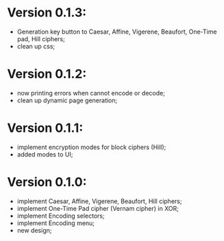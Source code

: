 # Version 0.1.3:
 * Generation key button to Caesar, Affine, Vigerene, Beaufort, One-Time pad, Hill ciphers;
 * clean up css;

# Version 0.1.2:
 * now printing errors when cannot encode or decode;
 * clean up dynamic page generation;
 
# Version 0.1.1:
 * implement encryption modes for block ciphers (Hill);
 * added modes to UI;
 
# Version 0.1.0:
 * implement Caesar, Affine, Vigerene, Beaufort, Hill ciphers;
 * implement One-Time Pad cipher (Vernam cipher) in XOR;
 * implement Encoding selectors;
 * implement Encoding menu;
 * new design; 
 